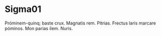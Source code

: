 # Sigma01
Próminem-quinq; baste crux.
Magnatis rem.
Pítrias.
Frectus laris marcare póminos.
Mon parias ilem.
Nuris.
